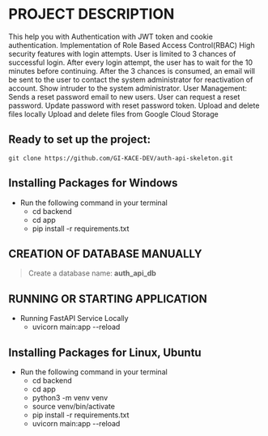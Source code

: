 # PROJECT DESCRIPTION
This help you with Authentication with JWT token and cookie authentication.
Implementation of Role Based Access Control(RBAC)
High security features with login attempts. User is limited to 3 chances of successful login.
After every login attempt, the user has to wait for the 10 minutes before continuing.
After the 3 chances is consumed, an email will be sent to the user to contact the system administrator for reactivation of account.
Show intruder to the system administrator.
User Management: Sends a reset password email to new users.
User can request a reset password.
Update password with reset password token.
Upload and delete files locally
Upload and delete files from Google Cloud Storage

## Ready to set up the project:
    git clone https://github.com/GI-KACE-DEV/auth-api-skeleton.git

## Installing Packages for Windows
- Run the following command in your terminal
    - cd backend
    - cd app
    - pip install -r requirements.txt


## CREATION OF DATABASE MANUALLY
>  Create a database name: **auth_api_db**



## RUNNING OR STARTING APPLICATION
- Running FastAPI Service Locally
    - uvicorn main:app --reload



## Installing Packages for Linux, Ubuntu
- Run the following command in your terminal
    - cd backend
    - cd app
    - python3 -m venv venv
    - source venv/bin/activate
    - pip install -r requirements.txt
    - uvicorn main:app --reload
